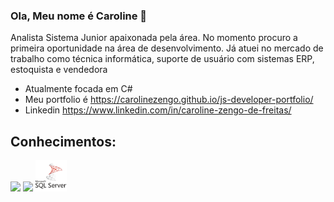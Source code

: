 ### Ola, Meu nome é Caroline 👋

Analista Sistema Junior apaixonada pela área. No momento procuro a primeira oportunidade na área de desenvolvimento. Já atuei no mercado de trabalho como técnica informática, suporte de usuário com sistemas ERP, estoquista e vendedora

* Atualmente focada em C#
* Meu portfolio é https://carolinezengo.github.io/js-developer-portfolio/
* Linkedin https://www.linkedin.com/in/caroline-zengo-de-freitas/



<h2> Conhecimentos:</h2>
  <div style="display: inline">
  <img width ='50' heigth='50' src=" https://raw.githubusercontent.com/carolinezengo/js-developer-portfolio/main/data/imgs/angular.png"/>
  <img width ='50' heigth='50' src="https://raw.githubusercontent.com/carolinezengo/js-developer-portfolio/main/data/imgs/csharp.png"/>
  <img width ='50' heigth='50' src="https://raw.githubusercontent.com/carolinezengo/js-developer-portfolio/main/data/imgs/sql-server.png"/>
  
    
  </div>
